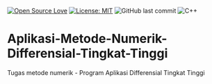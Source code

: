 [![Open Source Love](https://badges.frapsoft.com/os/v1/open-source.svg?style=flat)](https://github.com/ellerbrock/open-source-badges/)
[![License: MIT](https://img.shields.io/badge/License-MIT-green.svg)](https://opensource.org/licenses/MIT)
![GitHub last commit](https://img.shields.io/github/last-commit/devancakra/Aplikasi-Metode-Numerik-Differensial-Tingkat-Tinggi)
![C++](https://img.shields.io/badge/c++%20-%2300599C.svg?&style=flat&logo=c%2B%2B&ogoColor=white)

# Aplikasi-Metode-Numerik-Differensial-Tingkat-Tinggi
Tugas metode numerik - Program Aplikasi Differensial Tingkat Tinggi
